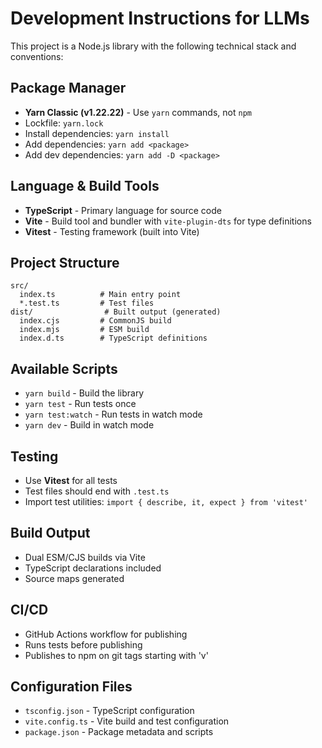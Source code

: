 # Development Instructions for LLMs

This project is a Node.js library with the following technical stack and conventions:

## Package Manager

- **Yarn Classic (v1.22.22)** - Use `yarn` commands, not `npm`
- Lockfile: `yarn.lock`
- Install dependencies: `yarn install`
- Add dependencies: `yarn add <package>`
- Add dev dependencies: `yarn add -D <package>`

## Language & Build Tools

- **TypeScript** - Primary language for source code
- **Vite** - Build tool and bundler with `vite-plugin-dts` for type definitions
- **Vitest** - Testing framework (built into Vite)

## Project Structure

```
src/
  index.ts          # Main entry point
  *.test.ts         # Test files
dist/                # Built output (generated)
  index.cjs         # CommonJS build
  index.mjs         # ESM build
  index.d.ts        # TypeScript definitions
```

## Available Scripts

- `yarn build` - Build the library
- `yarn test` - Run tests once
- `yarn test:watch` - Run tests in watch mode
- `yarn dev` - Build in watch mode

## Testing

- Use **Vitest** for all tests
- Test files should end with `.test.ts`
- Import test utilities: `import { describe, it, expect } from 'vitest'`

## Build Output

- Dual ESM/CJS builds via Vite
- TypeScript declarations included
- Source maps generated

## CI/CD

- GitHub Actions workflow for publishing
- Runs tests before publishing
- Publishes to npm on git tags starting with 'v'

## Configuration Files

- `tsconfig.json` - TypeScript configuration
- `vite.config.ts` - Vite build and test configuration
- `package.json` - Package metadata and scripts
